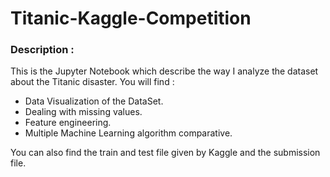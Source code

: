 # Titanic-Kaggle-Competition

### Description :
This is the Jupyter Notebook which describe the way I analyze the dataset about the Titanic disaster. You will find :
* Data Visualization of the DataSet.
* Dealing with missing values.
* Feature engineering.
* Multiple Machine Learning algorithm comparative.

You can also find the train and test file given by Kaggle and the submission file.
